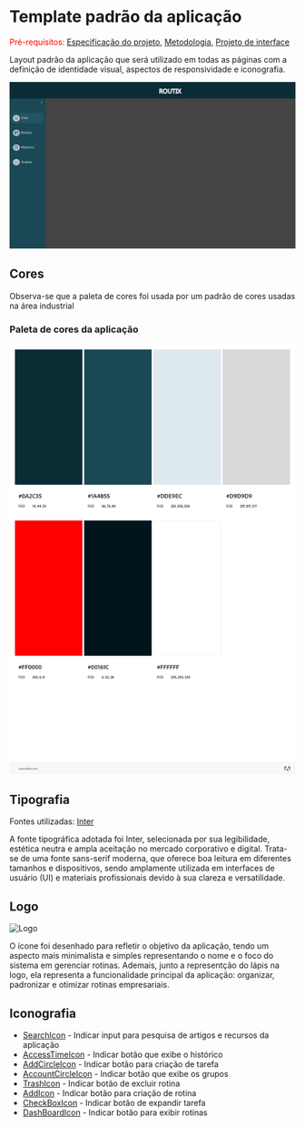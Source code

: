 # Template padrão da aplicação

<span style="color:red">Pré-requisitos: <a href="02-Especificacao.md"> Especificação do projeto</a></span>, <a href="03-Metodologia.md"> Metodologia</a>, <a href="05-Projeto-interface.md"> Projeto de interface</a>

Layout padrão da aplicação que será utilizado em todas as páginas com a definição de identidade visual, aspectos de responsividade e iconografia.

![Template Padrão](images/template_padrao.png "Template Padrão")

## Cores
Observa-se que a paleta de cores foi usada por um padrão de cores usadas na área industrial

### Paleta de cores da aplicação

![Paleta de cores](images/paletaDeCores.jpeg "Paleta de cores")

## Tipografia

Fontes utilizadas: [Inter](https://fonts.google.com/specimen/Inter?query=inter)

A fonte tipográfica adotada foi Inter, selecionada por sua legibilidade, estética neutra e ampla aceitação no mercado corporativo e digital. Trata-se de uma fonte sans-serif moderna, que oferece boa leitura em diferentes tamanhos e dispositivos, sendo amplamente utilizada em interfaces de usuário (UI) e materiais profissionais devido à sua clareza e versatilidade.

## Logo

![Logo](images/routixLogo.jpeg "Logo Routix")

O ícone foi desenhado para refletir o objetivo da aplicação, tendo um aspecto mais minimalista e simples representando o nome e o foco do sistema em gerenciar rotinas. Ademais, junto a representção do lápis na logo, ela representa a funcionalidade principal da aplicação: organizar, padronizar e otimizar rotinas empresariais.

## Iconografia

- [SearchIcon](https://mui.com/material-ui/material-icons/?query=search&selected=Search) - Indicar input para pesquisa de artigos e recursos da aplicação
- [AccessTimeIcon](https://mui.com/material-ui/material-icons/?query=clock&selected=AccessTime) - Indicar botão que exibe o histórico
- [AddCircleIcon](https://mui.com/material-ui/material-icons/?query=plus&selected=AddCircleOutline) - Indicar botão para criação de tarefa
- [AccountCircleIcon](https://mui.com/material-ui/material-icons/?query=user&theme=Outlined&selected=AccountCircleOutlined) - Indicar botão que exibe os grupos
- [TrashIcon](https://mui.com/material-ui/material-icons/?query=trash&selected=DeleteOutline) - Indicar botão de excluir rotina
- [AddIcon](https://mui.com/material-ui/material-icons/?query=add&selected=Add) - Indicar botão para criação de rotina
- [CheckBoxIcon](https://mui.com/material-ui/material-icons/?theme=Outlined&selected=CheckBoxOutlined) - Indicar botão de expandir tarefa
- [DashBoardIcon](https://mui.com/material-ui/material-icons/?query=dash&theme=Outlined&selected=SpaceDashboardOutlined) - Indicar botão para exibir rotinas 
